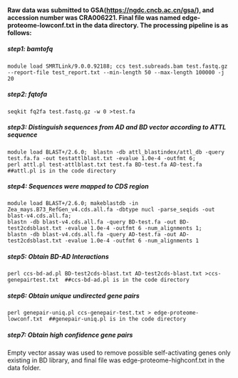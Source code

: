 #### Raw data was submitted to GSA(https://ngdc.cncb.ac.cn/gsa/), and accession number was CRA006221. Final file was named edge-proteome-lowconf.txt in the data directory. The processing pipeline is as follows:
##### step1: bamtofq  
`module load SMRTLink/9.0.0.92188; ccs test.subreads.bam test.fastq.gz ‐‐report‐file test_report.txt ‐‐min‐length 50 ‐‐max‐length 100000 ‐j 20`

##### step2: fqtofa  
`seqkit fq2fa test.fastq.gz ‐w 0 >test.fa`

##### step3: Distinguish sequences from AD and BD vector according to ATTL sequence  
`module load BLAST+/2.6.0;  blastn ‐db attl_blastindex/attl_db ‐query test.fa.fa ‐out testattlblast.txt ‐evalue 1.0e‐4 ‐outfmt 6;`  
`perl attl.pl test‐attlblast.txt test.fa BD‐test.fa AD‐test.fa  ##attl.pl is in the code directory`

##### step4: Sequences were mapped to CDS region  
`module load BLAST+/2.6.0; makeblastdb ‐in Zea_mays.B73_RefGen_v4.cds.all.fa ‐dbtype nucl ‐parse_seqids ‐out blast‐v4.cds.all.fa;`  
`blastn ‐db blast‐v4.cds.all.fa ‐query BD‐test.fa ‐out BD‐test2cdsblast.txt ‐evalue 1.0e‐4 ‐outfmt 6 ‐num_alignments 1;`  
`blastn ‐db blast‐v4.cds.all.fa ‐query AD‐test.fa ‐out AD‐test2cdsblast.txt ‐evalue 1.0e‐4 ‐outfmt 6 ‐num_alignments 1`

##### step5: Obtain BD-AD Interactions  
`perl ccs-bd-ad.pl BD‐test2cds‐blast.txt AD‐test2cds‐blast.txt >ccs‐genepairtest.txt  ##ccs-bd-ad.pl is in the code directory`

##### step6: Obtain unique undirected gene pairs  
`perl genepair-uniq.pl ccs‐genepair‐test.txt > edge-proteome-lowconf.txt  ##genepair-uniq.pl is in the code directory`  

##### step7: Obtain high confidence gene pairs 
Empty vector assay was used to remove possible self-activating genes only existing in BD library, and final file was edge-proteome-highconf.txt in the data folder.
